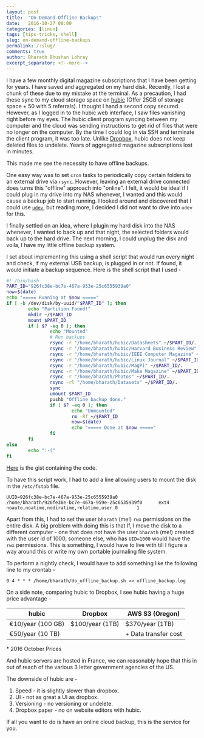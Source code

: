 ```yaml
---
layout: post
title:  "On Demand Offline Backups"
date:   2016-10-27 00:00
categories: [linux]
tags: [tips-tricks, shell]
slug: on-demand-offline-backups
permalink: /:slug/
comments: true
author: Bharath Bhushan Lohray
excerpt_separator: <!--more-->
---
```

I have a few monthly digital magazine subscriptions that I have been getting for years. I have saved and aggregated on my hard disk. Recently, I lost a chunk of these due to my mistake at the terminal. As a precaution, I had these sync to my cloud storage space on [hubic](https://hubic.com/home/new/?referral=UUUSFV) (Offer 25GB of storage space + 50 with 5 referrals). I thought I hand a second copy secured. However, as I logged in to the hubic web interface, I saw files vanishing right before my eyes. The hubic client program syncing between my computer and the cloud was sending instructions to get rid of files that were no longer on the computer. By the time I could log in via SSH and terminate the client program, it was too late. Unlike [Dropbox](https://db.tt/F8PSoGj3), hubic does not keep deleted files to undelete. Years of aggregated magazine subscriptions lost in minutes.
<!--more-->
This made me see the necessity to have offline backups.

One easy way was to set `cron` tasks to periodically copy certain folders to an external drive via `rsync`. However, leaving an external drive connected does turns this "offline" approach into "online". I felt, it would be ideal if I could plug in my drive into my NAS whenever, I wanted and this would cause a backup job to start running. I looked around and discovered that I could use [`udev`](https://en.wikipedia.org/wiki/Udev), but reading more, I decided I did not want to dive into `udev` for this.

I finally settled on an idea, where I plugin my hard disk into the NAS whenever, I wanted to back up and that night, the selected folders would back up to the hard drive. The next morning, I could unplug the disk and voila, I have my little offline backup system.

I set about implementing this using a shell script that would run every night and check, if my external USB backup, is plugged in or not. If found, it would initiate a backup sequence. Here is the shell script that I used -

```bash
#! /bin/bash
PART_ID="926fc38e-bc7e-467a-953e-25c6555939a0"
now=$(date)
echo "===== Running at $now ====="
if [ -b /dev/disk/by-uuid/"$PART_ID" ]; then
        echo "Partition Found!"
        mkdir ~/$PART_ID
        mount $PART_ID
        if [ $? -eq 0 ]; then
                echo "Mounted"
                # Run backups
                rsync -r "/home/bharath/hubic/Datasheets" ~/$PART_ID/.
                rsync -r "/home/bharath/hubic/Harvard Business Review" ~/$PART_ID/.
                rsync -r "/home/bharath/hubic/IEEE Computer Magazine" ~/$PART_ID/.
                rsync -r "/home/bharath/hubic/Linux Journal" ~/$PART_ID/.
                rsync -r "/home/bharath/hubic/MagPi" ~/$PART_ID/.
                rsync -r "/home/bharath/hubic/Make Magazine" ~/$PART_ID/.
                rsync -r "/home/bharath/Photos" ~/$PART_ID/.
                rsync -rl "/home/bharath/Datasets" ~/$PART_ID/.
                sync
                umount $PART_ID
                pushb "Offline backup done."
                if [ $? -eq 0 ]; then
                        echo "Unmounted"
                        rm -Rf ~/$PART_ID
                        now=$(date)
                        echo "===== Done at $now ====="
                fi
        fi
else
        echo ":-("
fi
```
[Here](https://gist.github.com/lordloh/2305d23f898837e5bac7c9d7dae42cc5) is the gist containing the code.

To have this script work, I had to add a line allowing users to mount the disk in the `/etc/fstab` file.

```
UUID=926fc38e-bc7e-467a-953e-25c6555939a0       /home/bharath/926fe38e-bc7e-467a-959e-25c6535939f0      ext4    noauto,noatime,nodiratime,relatime,user 0       1
```

Apart from this, I had to set the user `bharath` (me!) `rwx` permissions on the entire disk. A big problem with doing this is that If, I move the disk to a different computer - one that does not have the user `bharath` (me!) created with the user id of 1000, someone else, who has `UID=1000` would have the `rwx` permissions. This is something, I would have to live with till I figure a way around this or write my own portable journaling file system.

To perform a nightly check, I would have to add something like the following line to my crontab -

```
0 4 * * * /home/bharath/do_offline_backup.sh >> offline_backup.log
```

On a side note, comparing hubic to Dropbox, I see hubic having a huge price advantage -

| hubic               | Dropbox        | AWS S3 (Oregon)|
|---------------------|----------------|----------------|
|  €10/year (100 GB)  | $100/year (1TB)| $370/year (1TB)|
|  €50/year (10 TB)   |                | + Data transfer cost |
\* 2016 October Prices

And hubic servers are hosted in France, we can reasonably hope that this in out of reach of the various 3 letter government agencies of the US.

The downside of hubic are -

1. Speed - it is slightly slower than dropbox.
2. UI - not as great a UI as dropbox.
3. Versioning - no versioning or undelete.
4. Dropbox paper - no on website editors with hubic.

If all you want to do is have an online cloud backup, this is the service for you.
